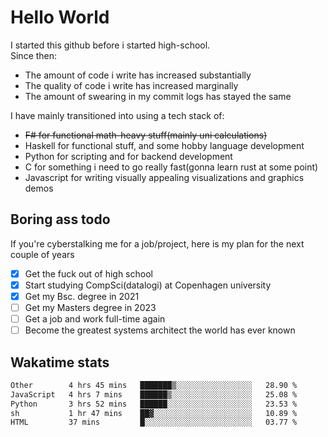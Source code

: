 # Hello World

I started this github before i started high-school.  
Since then:
- The amount of code i write has increased substantially
- The quality of code i write has increased marginally
- The amount of swearing in my commit logs has stayed the same

I have mainly transitioned into using a tech stack of:
- ~~F# for functional math-heavy stuff(mainly uni calculations)~~
- Haskell for functional stuff, and some hobby language development
- Python for scripting and for backend development
- C for something i need to go really fast(gonna learn rust at some point)
- Javascript for writing visually appealing visualizations and graphics demos

## Boring ass todo
If you're cyberstalking me for a job/project, here is my plan for the next couple of years
- [x] Get the fuck out of high school
- [x] Start studying CompSci(datalogi) at Copenhagen university
- [x] Get my Bsc. degree in 2021
- [ ] Get my Masters degree in 2023
- [ ] Get a job and work full-time again
- [ ] Become the greatest systems architect the world has ever known

## Wakatime stats
<!--START_SECTION:waka-->

```txt
Other        4 hrs 45 mins   ███████▒░░░░░░░░░░░░░░░░░   28.90 %
JavaScript   4 hrs 7 mins    ██████▒░░░░░░░░░░░░░░░░░░   25.08 %
Python       3 hrs 52 mins   ██████░░░░░░░░░░░░░░░░░░░   23.53 %
sh           1 hr 47 mins    ██▓░░░░░░░░░░░░░░░░░░░░░░   10.89 %
HTML         37 mins         █░░░░░░░░░░░░░░░░░░░░░░░░   03.77 %
```

<!--END_SECTION:waka-->
